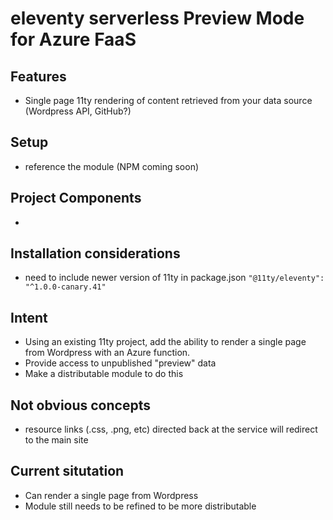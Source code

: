 # eleventy serverless Preview Mode for Azure FaaS


## Features
- Single page 11ty rendering of content retrieved from your data source (Wordpress API, GitHub?)

## Setup
- reference the module (NPM coming soon)

## Project Components
- 

## Installation considerations
* need to include newer version of 11ty in package.json `"@11ty/eleventy": "^1.0.0-canary.41"`

## Intent
* Using an existing 11ty project, add the ability to render a single page from Wordpress with an Azure function.
* Provide access to unpublished "preview" data
* Make a distributable module to do this

## Not obvious concepts
* resource links (.css, .png, etc) directed back at the service will redirect to the main site

## Current situtation
* Can render a single page from Wordpress
* Module still needs to be refined to be more distributable

